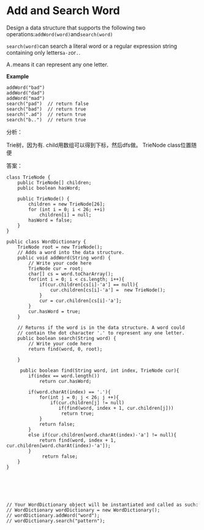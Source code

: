 # Add and Search Word

Design a data structure that supports the following two operations:`addWord(word)`and`search(word)`

`search(word)`can search a literal word or a regular expression string containing only letters`a-z`or`.`.

A`.`means it can represent any one letter.

**Example**

```text
addWord("bad")
addWord("dad")
addWord("mad")
search("pad")  // return false
search("bad")  // return true
search(".ad")  // return true
search("b..")  // return true
```

分析：

Trie树，因为有. child用数组可以得到下标，然后dfs做。 TrieNode class位置随便

答案：

```text
class TrieNode {
    public TrieNode[] children;
    public boolean hasWord;

    public TrieNode() {
        children = new TrieNode[26];
        for (int i = 0; i < 26; ++i)
            children[i] = null;
        hasWord = false;
    }
}

public class WordDictionary {
    TrieNode root = new TrieNode();
    // Adds a word into the data structure.
    public void addWord(String word) {
        // Write your code here
        TrieNode cur = root;
        char[] cs = word.toCharArray();
        for(int i = 0; i < cs.length; i++){
            if(cur.children[cs[i]-'a'] == null){
                cur.children[cs[i]-'a'] =  new TrieNode();
            }
            cur = cur.children[cs[i]-'a'];
        }
        cur.hasWord = true;
    }

    // Returns if the word is in the data structure. A word could
    // contain the dot character '.' to represent any one letter.
    public boolean search(String word) {
        // Write your code here
        return find(word, 0, root);

    }

     public boolean find(String word, int index, TrieNode cur){
        if(index == word.length())
            return cur.hasWord;

        if(word.charAt(index) == '.'){
            for(int j = 0; j < 26; j ++){
                if(cur.children[j] != null)
                   if(find(word, index + 1, cur.children[j])) 
                    return true;
            }
            return false;
        }
        else if(cur.children[word.charAt(index)-'a'] != null){
            return find(word, index + 1, cur.children[word.charAt(index)-'a']);
        }
             return false;
    }
}






// Your WordDictionary object will be instantiated and called as such:
// WordDictionary wordDictionary = new WordDictionary();
// wordDictionary.addWord("word");
// wordDictionary.search("pattern");
```

